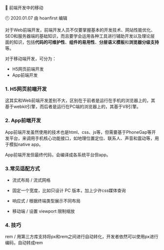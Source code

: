 🐾 前端开发中的移动

🕘 2020.01.07 由 hoanfirst 编辑

对于Web前端开发，前端开发人员不仅要掌握基本的开发技术、网站性能优化、SEO和服务器端的基础知识，而且要学会运用各种工具进行辅助开发以及理论层面的知识，包括**代码的可维护性**、**组件的易用性**、**分层语义模板**和**浏览器分级支持**等。

对于移动端开发，可分为：

- H5网页前端开发
- App前端开发

### 1. H5网页前端开发

这其实和Web前端开发差别不大，区别在于前者是运行在手机的浏览器上的，其基于webkit引擎，而后者是运行在PC端的浏览器上的，其基于V8引擎。

### 2. App前端开发

App前端开发虽然使用的技术也是html、css、js等，但需要基于PhoneGap等开发平台，来调用手机核心功能接口，如地理位置定位、联系人、声音和震动等，用于模拟native app。

App前端开发但最终代码，会编译成各系统平台但app。


### 3.常见适配方式

- 流式布局 / 流式网格

- 固定一个宽度，比如只设计 PC 版本，加上少许css媒体查询

- 响应式 / 根据终端类型展示不同布局

- 移动端 / 设置 viewport 限制缩放

### 4. 技巧

rem / 用第三方库支持将px和rem之间进行自动转化，开发者依然可以使用px进行编码，自动转成rem


